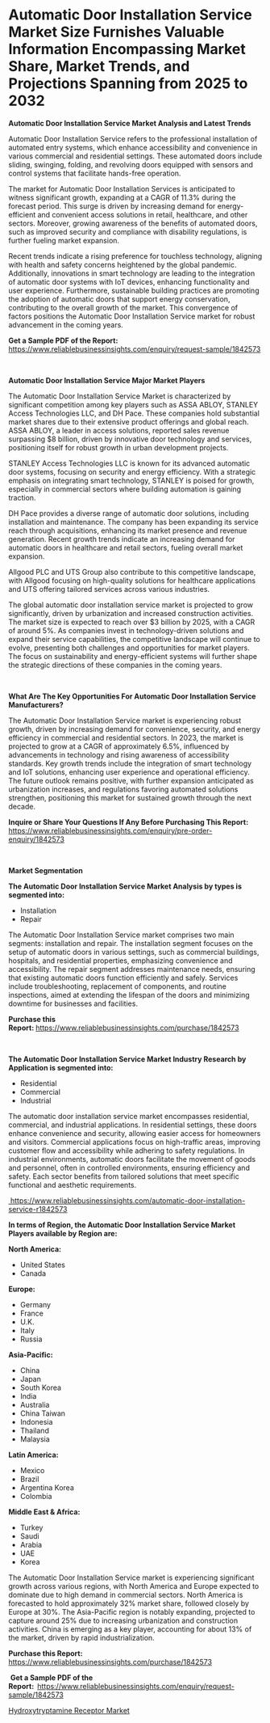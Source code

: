 <p><h1>Automatic Door Installation Service Market Size Furnishes Valuable Information Encompassing Market Share, Market Trends, and Projections Spanning from 2025 to 2032</h1></p><p><strong>Automatic Door Installation Service Market Analysis and Latest Trends</strong></p>
<p><p>Automatic Door Installation Service refers to the professional installation of automated entry systems, which enhance accessibility and convenience in various commercial and residential settings. These automated doors include sliding, swinging, folding, and revolving doors equipped with sensors and control systems that facilitate hands-free operation.</p><p>The market for Automatic Door Installation Services is anticipated to witness significant growth, expanding at a CAGR of 11.3% during the forecast period. This surge is driven by increasing demand for energy-efficient and convenient access solutions in retail, healthcare, and other sectors. Moreover, growing awareness of the benefits of automated doors, such as improved security and compliance with disability regulations, is further fueling market expansion.</p><p>Recent trends indicate a rising preference for touchless technology, aligning with health and safety concerns heightened by the global pandemic. Additionally, innovations in smart technology are leading to the integration of automatic door systems with IoT devices, enhancing functionality and user experience. Furthermore, sustainable building practices are promoting the adoption of automatic doors that support energy conservation, contributing to the overall growth of the market. This convergence of factors positions the Automatic Door Installation Service market for robust advancement in the coming years.</p></p>
<p><strong>Get a Sample PDF of the Report:&nbsp;</strong> <a href="https://www.reliablebusinessinsights.com/enquiry/request-sample/1842573?utm_campaign=3325&utm_medium=2&utm_source=Github&utm_content=ia&utm_term=26032025&utm_id=automatic-door-installation-service">https://www.reliablebusinessinsights.com/enquiry/request-sample/1842573</a></p>
<p>&nbsp;</p>
<p><strong>Automatic Door Installation Service Major Market Players</strong></p>
<p><p>The Automatic Door Installation Service Market is characterized by significant competition among key players such as ASSA ABLOY, STANLEY Access Technologies LLC, and DH Pace. These companies hold substantial market shares due to their extensive product offerings and global reach. ASSA ABLOY, a leader in access solutions, reported sales revenue surpassing $8 billion, driven by innovative door technology and services, positioning itself for robust growth in urban development projects.</p><p>STANLEY Access Technologies LLC is known for its advanced automatic door systems, focusing on security and energy efficiency. With a strategic emphasis on integrating smart technology, STANLEY is poised for growth, especially in commercial sectors where building automation is gaining traction.</p><p>DH Pace provides a diverse range of automatic door solutions, including installation and maintenance. The company has been expanding its service reach through acquisitions, enhancing its market presence and revenue generation. Recent growth trends indicate an increasing demand for automatic doors in healthcare and retail sectors, fueling overall market expansion.</p><p>Allgood PLC and UTS Group also contribute to this competitive landscape, with Allgood focusing on high-quality solutions for healthcare applications and UTS offering tailored services across various industries.</p><p>The global automatic door installation service market is projected to grow significantly, driven by urbanization and increased construction activities. The market size is expected to reach over $3 billion by 2025, with a CAGR of around 5%. As companies invest in technology-driven solutions and expand their service capabilities, the competitive landscape will continue to evolve, presenting both challenges and opportunities for market players. The focus on sustainability and energy-efficient systems will further shape the strategic directions of these companies in the coming years.</p></p>
<p>&nbsp;</p>
<p><strong>What Are The Key Opportunities For Automatic Door Installation Service Manufacturers?</strong></p>
<p><p>The Automatic Door Installation Service market is experiencing robust growth, driven by increasing demand for convenience, security, and energy efficiency in commercial and residential sectors. In 2023, the market is projected to grow at a CAGR of approximately 6.5%, influenced by advancements in technology and rising awareness of accessibility standards. Key growth trends include the integration of smart technology and IoT solutions, enhancing user experience and operational efficiency. The future outlook remains positive, with further expansion anticipated as urbanization increases, and regulations favoring automated solutions strengthen, positioning this market for sustained growth through the next decade.</p></p>
<p><strong>Inquire or Share Your Questions If Any Before Purchasing This Report:</strong> <a href="https://www.reliablebusinessinsights.com/enquiry/pre-order-enquiry/1842573?utm_campaign=3325&utm_medium=2&utm_source=Github&utm_content=ia&utm_term=26032025&utm_id=automatic-door-installation-service">https://www.reliablebusinessinsights.com/enquiry/pre-order-enquiry/1842573</a></p>
<p>&nbsp;</p>
<p><strong>Market Segmentation</strong></p>
<p><strong>The Automatic Door Installation Service Market Analysis by types is segmented into:</strong></p>
<p><ul><li>Installation</li><li>Repair</li></ul></p>
<p><p>The Automatic Door Installation Service market comprises two main segments: installation and repair. The installation segment focuses on the setup of automatic doors in various settings, such as commercial buildings, hospitals, and residential properties, emphasizing convenience and accessibility. The repair segment addresses maintenance needs, ensuring that existing automatic doors function efficiently and safely. Services include troubleshooting, replacement of components, and routine inspections, aimed at extending the lifespan of the doors and minimizing downtime for businesses and facilities.</p></p>
<p><strong>Purchase this Report:&nbsp;</strong><a href="https://www.reliablebusinessinsights.com/purchase/1842573?utm_campaign=3325&utm_medium=2&utm_source=Github&utm_content=ia&utm_term=26032025&utm_id=automatic-door-installation-service">https://www.reliablebusinessinsights.com/purchase/1842573</a></p>
<p>&nbsp;</p>
<p><strong>The Automatic Door Installation Service Market Industry Research by Application is segmented into:</strong></p>
<p><ul><li>Residential</li><li>Commercial</li><li>Industrial</li></ul></p>
<p><p>The automatic door installation service market encompasses residential, commercial, and industrial applications. In residential settings, these doors enhance convenience and security, allowing easier access for homeowners and visitors. Commercial applications focus on high-traffic areas, improving customer flow and accessibility while adhering to safety regulations. In industrial environments, automatic doors facilitate the movement of goods and personnel, often in controlled environments, ensuring efficiency and safety. Each sector benefits from tailored solutions that meet specific functional and aesthetic requirements.</p></p>
<p><a href="https://www.reliablebusinessinsights.com/automatic-door-installation-service-r1842573?utm_campaign=3325&utm_medium=2&utm_source=Github&utm_content=ia&utm_term=26032025&utm_id=automatic-door-installation-service">&nbsp;https://www.reliablebusinessinsights.com/automatic-door-installation-service-r1842573</a></p>
<p><strong>In terms of Region, the Automatic Door Installation Service Market Players available by Region are:</strong></p>
<p>
    <p> <strong> North America: </strong>
        <ul>
            <li>United States</li>
            <li>Canada</li>
        </ul>
        </p> 
    <p> <strong> Europe: </strong>
        <ul>
            <li>Germany</li>
            <li>France</li>
            <li>U.K.</li>
            <li>Italy</li>
            <li>Russia</li>
        </ul>
        </p> 
    <p> <strong> Asia-Pacific: </strong>
        <ul>
            <li>China</li>
            <li>Japan</li>
            <li>South Korea</li>
            <li>India</li>
            <li>Australia</li>
            <li>China Taiwan</li>
            <li>Indonesia</li>
            <li>Thailand</li>
            <li>Malaysia</li>
        </ul>
        </p> 
    <p> <strong> Latin America: </strong>
        <ul>
            <li>Mexico</li>
            <li>Brazil</li>
            <li>Argentina Korea</li>
            <li>Colombia</li>
        </ul>
        </p> 
    <p> <strong> Middle East & Africa: </strong>
        <ul>
            <li>Turkey</li>
            <li>Saudi</li>
            <li>Arabia</li>
            <li>UAE</li>
            <li>Korea</li>
        </ul>
    </p>
    </p>
<p><p>The Automatic Door Installation Service market is experiencing significant growth across various regions, with North America and Europe expected to dominate due to high demand in commercial sectors. North America is forecasted to hold approximately 32% market share, followed closely by Europe at 30%. The Asia-Pacific region is notably expanding, projected to capture around 25% due to increasing urbanization and construction activities. China is emerging as a key player, accounting for about 13% of the market, driven by rapid industrialization.</p></p>
<p><strong>Purchase this Report: </strong><a href="https://www.reliablebusinessinsights.com/purchase/1842573?utm_campaign=3325&utm_medium=2&utm_source=Github&utm_content=ia&utm_term=26032025&utm_id=automatic-door-installation-service">https://www.reliablebusinessinsights.com/purchase/1842573</a></p>
<p>&nbsp;<strong>Get a Sample PDF of the Report:&nbsp;&nbsp;</strong><a href="https://www.reliablebusinessinsights.com/enquiry/request-sample/1842573?utm_campaign=3325&utm_medium=2&utm_source=Github&utm_content=ia&utm_term=26032025&utm_id=automatic-door-installation-service">https://www.reliablebusinessinsights.com/enquiry/request-sample/1842573</a></p>
<p><strong></strong></p>
<p><p><a href="https://github.com/sharphadan/Market-Research-Report-List-1/blob/main/hydroxytryptamine-receptor-market.md?utm_campaign=3325&utm_medium=2&utm_source=Github&utm_content=ia&utm_term=26032025&utm_id=automatic-door-installation-service">Hydroxytryptamine Receptor Market</a></p></p>